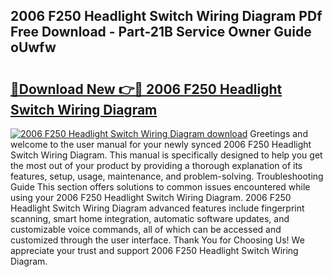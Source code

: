 ## 2006 F250 Headlight Switch Wiring Diagram PDf Free Download - Part-21B Service Owner Guide oUwfw

# <h2><a href="http://dfmzd16.blite.top/?on=2006+F250+Headlight+Switch+Wiring+Diagram">🔗Download New 👉🔴 2006 F250 Headlight Switch Wiring Diagram</a></h2>

[![2006 F250 Headlight Switch Wiring Diagram download](https://i.imgur.com/lujVjoI.png)](http://dfmzd16.blite.top/?on=2006+F250+Headlight+Switch+Wiring+Diagram)
Greetings and welcome to the user manual for your newly synced 2006 F250 Headlight Switch Wiring Diagram. This manual is specifically designed to help you get the most out of your product by providing a thorough explanation of its features, setup, usage, maintenance, and problem-solving. Troubleshooting Guide This section offers solutions to common issues encountered while using your 2006 F250 Headlight Switch Wiring Diagram. 2006 F250 Headlight Switch Wiring Diagram advanced features include fingerprint scanning, smart home integration, automatic software updates, and customizable voice commands, all of which can be accessed and customized through the user interface. Thank You for Choosing Us! We appreciate your trust and support 2006 F250 Headlight Switch Wiring Diagram.
